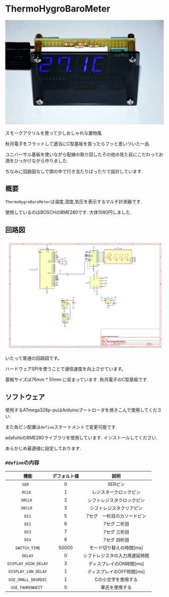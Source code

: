 # ThermoHygroBaroMeter
![ThermoHygroBaroMeter](/image/DSC_0850.jpg "温湿度気圧計")

スモークアクリルを使って少しおしゃれな置物風

秋月電子をフラットして適当にC型基板を買ったらフッと思いついた一品

ユニバーサル基板を使いながら配線の取り回したその他の見た目にこだわってお酒をひっかけながら作りました.

ちなみに回路図なしで頭の中で行き当たりばったりで設計しています.

## 概要
`ThermoHygroBaroMeter`は温度,湿度,気圧を表示するマルチ計測器です.

使用しているのはBOSCHのBME280です. 大体1080円しました.

## 回路図
![ThermoHygorBaroMeterCircuit](/image/ThermoHygorBaroMeterCircuit.png "回路図")

いたって普通の回路図です。

ハードウェアSPIを使うことで通信速度を向上させています。

基板サイズは76mm * 51mm に収まっています. 秋月電子のC型基板です.

## ソフトウェア
使用するATmega328p-puはArduinoブートローダを焼きこんで使用してください.

また各ピン配置は` define `ステートメントで変更可能です.

adafuitsのBME280ライブラリを使用しています. インストールしてください.

あらかじめ最適値に設定しております.

### ` #define `の内容
|機能|デフォルト値|説明|
|:-:|:-:|:-:|
`SER  `    |    0   |SERピン|
|`RCLK `   |    1   |レジスタークロックピン|
|`SRCLK `  |    2   |シフトレジスタクロックピン|
|`SRCLR `  |    3   |シフトレジスタクリアピン|
|`DI1`     |    5   |7セグ　一桁目のカソードピン|
|`DI2`     |    6   |7セグ 二桁目|
|`DI3`     |    7   |7セグ 三桁目|
|`DI4`     |    8   |7セグ  四桁目|
|`SWITCH_TIME`| 50000   |モード切り替えの時間[ms]|
|`DELAY`    |   0   |シフトレジスタの入力用遅延時間|
|`DISPLAY_HIGH_DELAY` | 3 | ディスプレイのON時間[ms]|
|`DISPLAY_LOW_DELAY`    | 1 | ディスプレイのOFF時間[ms]|
|`USE_SMALL_DEGREEC`    |   1   |   Cの小文字を使用する  |
|`USE_FAHRENHEIT `      |   0   |   華氏を使用する      |
